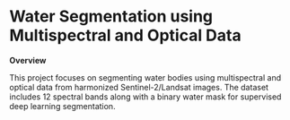 # Water Segmentation using Multispectral and Optical Data

**Overview**

This project focuses on segmenting water bodies using multispectral and optical data from harmonized Sentinel-2/Landsat images. The dataset includes 12 spectral bands along with a binary water mask for supervised deep learning segmentation.
